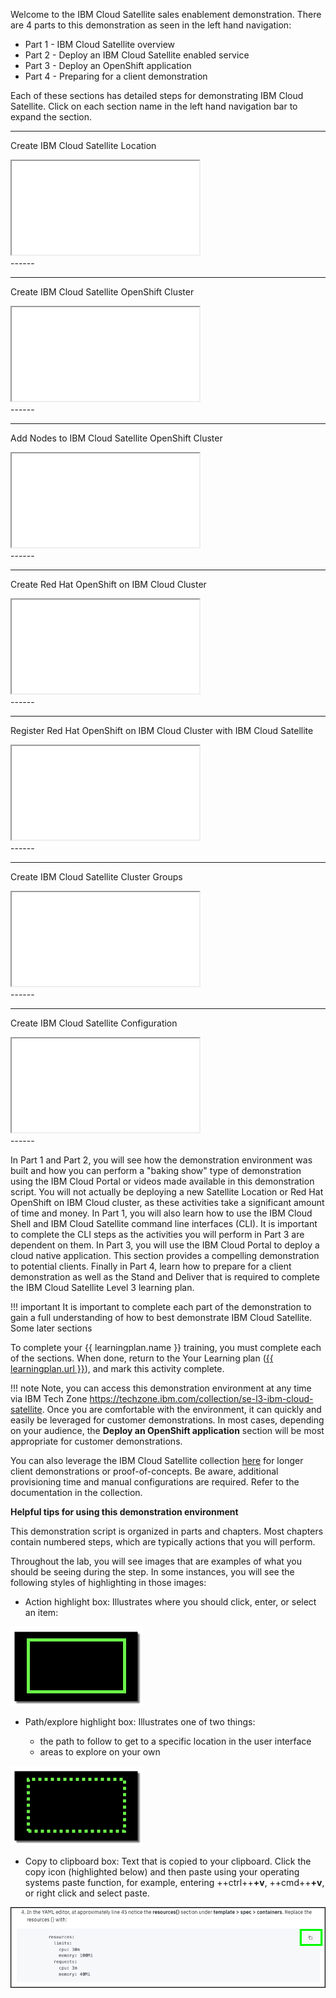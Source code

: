 Welcome to the IBM Cloud Satellite sales enablement demonstration.  There are 4 parts to this demonstration as seen in the left hand navigation:

 - Part 1 - IBM Cloud Satellite overview
 - Part 2 - Deploy an IBM Cloud Satellite enabled service
 - Part 3 - Deploy an OpenShift application
 - Part 4 - Preparing for a client demonstration

Each of these sections has detailed steps for demonstrating IBM Cloud Satellite. Click on each section name in the left hand navigation bar to expand the section.

-------
Create IBM Cloud Satellite Location
<div>
   <iframe src="includes/SatLocationCreation/index.html"></iframe>
</div>
------

-------
Create IBM Cloud Satellite OpenShift Cluster
<div>
   <iframe src="includes/ROKS-AWS-create-3node/index.html"></iframe>
</div>
------

-------
Add Nodes to IBM Cloud Satellite OpenShift Cluster
<div>
   <iframe src="includes/ROKS-AWS-add-nodes/index.html"></iframe>
</div>
------

-------
Create Red Hat OpenShift on IBM Cloud Cluster
<div>
   <iframe src="includes/IBMROKS-create/index.html"></iframe>
</div>
------

-------
Register Red Hat OpenShift on IBM Cloud Cluster with IBM Cloud Satellite
<div>
   <iframe src="includes/registerIBMROKScluster/index.html"></iframe>
</div>
------

-------
Create IBM Cloud Satellite Cluster Groups
<div>
   <iframe src="includes/createClusterGroups/index.html"></iframe>
</div>
------

-------
Create IBM Cloud Satellite Configuration
<div>
   <iframe src="includes/createConfig/index.html"></iframe>
</div>
------

In Part 1 and Part 2, you will see how the demonstration environment was built and how you can perform a "baking show" type of demonstration using the IBM Cloud Portal or videos made available in this demonstration script. You will not actually be deploying a new Satellite Location or Red Hat OpenShift on IBM Cloud cluster, as these activities take a significant amount of time and money. In Part 1, you will also learn how to use the IBM Cloud Shell and IBM Cloud Satellite command line interfaces (CLI). It is important to complete the CLI steps as the activities you will perform in Part 3 are dependent on them.  In Part 3, you will use the IBM Cloud Portal to deploy a cloud native application. This section provides a compelling demonstration to potential clients. Finally in Part 4, learn how to prepare for a client demonstration as well as the Stand and Deliver that is required to complete the IBM Cloud Satellite Level 3 learning plan.

!!! important
    It is important to complete each part of the demonstration to gain a full understanding of how to best demonstrate IBM Cloud Satellite.  Some later sections

To complete your {{ learningplan.name }} training, you must complete each of the sections. When done, return to the Your Learning plan (<a href="{{ learningplan.url }}" target="_blank">{{ learningplan.url }}</a>), and mark this activity complete.

!!! note
    Note, you can access this demonstration environment at any time via IBM Tech Zone <a href="https://techzone.ibm.com/collection/se-l3-ibm-cloud-satellite" target="_blank">https://techzone.ibm.com/collection/se-l3-ibm-cloud-satellite</a>. Once you are comfortable with the environment, it can quickly and easily be leveraged for customer demonstrations. In most cases, depending on your audience, the **Deploy an OpenShift application** section will be most appropriate for customer demonstrations.

You can also leverage the IBM Cloud Satellite collection <a href="https://techzone.ibm.com/collection/SetupIBMCloudSatelliteLocationInAWS" target="_blank">here</a> for longer client demonstrations or proof-of-concepts. Be aware, additional provisioning time and manual configurations are required.  Refer to the documentation in the collection.

**Helpful tips for using this demonstration environment**

This demonstration script is organized in parts and chapters. Most chapters contain numbered steps, which are typically actions that you will perform.

Throughout the lab, you will see images that are examples of what you should be seeing during the step. In some instances, you will see the following styles of highlighting in those images:

- Action highlight box: Illustrates where you should click,  enter, or select an item:

![](_attachments/ClickActionRectangle.png)

- Path/explore highlight box: Illustrates one of two things:

  - the path to follow to get to a specific location in the user interface
  - areas to explore on your own

![](_attachments/PathExploreHighlight.png)

- Copy to clipboard box: Text that is copied to your clipboard. Click the copy icon (highlighted below) and then paste using your operating systems paste function, for example, entering ++ctrl++**+v**, ++cmd++**+v**, or right click and select paste.

![](_attachments/Usage-Clipboard.png)
